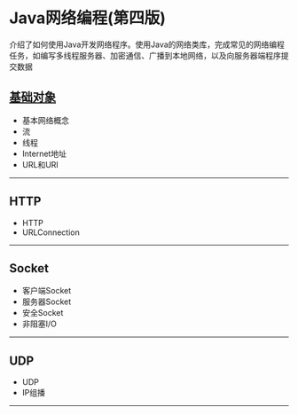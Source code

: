 #   Java网络编程(第四版)

介绍了如何使用Java开发网络程序。使用Java的网络类库，完成常见的网络编程任务，如编写多线程服务器、加密通信、广播到本地网络，以及向服务器端程序提交数据

##  [基础对象](b0910.md)
-   基本网络概念
-   流
-   线程
-   Internet地址
-   URL和URI

----

##  HTTP
-   HTTP
-   URLConnection

----

##  Socket
-   客户端Socket
-   服务器Socket
-   安全Socket
-   非阻塞I/O

----

##  UDP
-   UDP
-   IP组播

----

